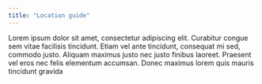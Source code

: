```yaml
---
title: "Location guide"
---
```


Lorem ipsum dolor sit amet, consectetur adipiscing elit. Curabitur congue sem vitae facilisis tincidunt. Etiam vel ante tincidunt, consequat mi sed, commodo justo. Aliquam maximus justo nec justo finibus laoreet. Praesent vel eros nec felis elementum accumsan. Donec maximus lorem quis mauris tincidunt gravida
